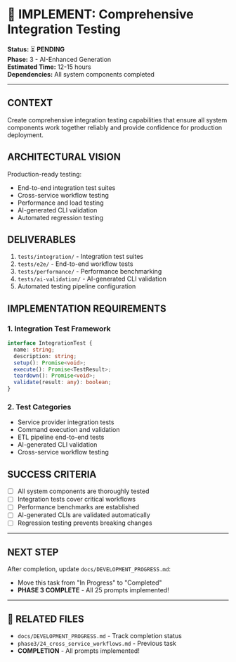 # 🧪 IMPLEMENT: Comprehensive Integration Testing

**Status:** ⏳ **PENDING**  
**Phase:** 3 - AI-Enhanced Generation  
**Estimated Time:** 12-15 hours  
**Dependencies:** All system components completed  

---

## CONTEXT
Create comprehensive integration testing capabilities that ensure all system components work together reliably and provide confidence for production deployment.

## ARCHITECTURAL VISION
Production-ready testing:
- End-to-end integration test suites
- Cross-service workflow testing
- Performance and load testing
- AI-generated CLI validation
- Automated regression testing

## DELIVERABLES
1. `tests/integration/` - Integration test suites
2. `tests/e2e/` - End-to-end workflow tests
3. `tests/performance/` - Performance benchmarking
4. `tests/ai-validation/` - AI-generated CLI validation
5. Automated testing pipeline configuration

## IMPLEMENTATION REQUIREMENTS

### 1. Integration Test Framework
```typescript
interface IntegrationTest {
  name: string;
  description: string;
  setup(): Promise<void>;
  execute(): Promise<TestResult>;
  teardown(): Promise<void>;
  validate(result: any): boolean;
}
```

### 2. Test Categories
- Service provider integration tests
- Command execution and validation
- ETL pipeline end-to-end tests
- AI-generated CLI validation
- Cross-service workflow testing

## SUCCESS CRITERIA
- [ ] All system components are thoroughly tested
- [ ] Integration tests cover critical workflows
- [ ] Performance benchmarks are established
- [ ] AI-generated CLIs are validated automatically
- [ ] Regression testing prevents breaking changes

---

## NEXT STEP
After completion, update `docs/DEVELOPMENT_PROGRESS.md`:
- Move this task from "In Progress" to "Completed"
- **PHASE 3 COMPLETE** - All 25 prompts implemented!

---

## 🔗 **RELATED FILES**
- `docs/DEVELOPMENT_PROGRESS.md` - Track completion status
- `phase3/24_cross_service_workflows.md` - Previous task
- **COMPLETION** - All prompts implemented! 